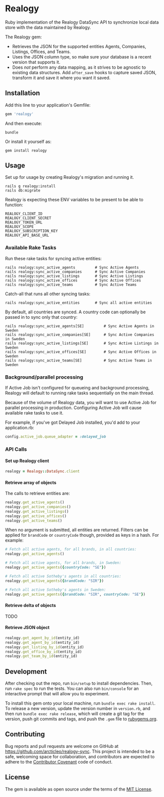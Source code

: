 # Realogy

Ruby implementation of the Realogy DataSync API to synchronize local data store with the data maintained by Realogy.

The Realogy gem:

- Retrieves the JSON for the supported entities Agents, Companies, Listings, Offices, and Teams.
- Uses the JSON column type, so make sure your database is a recent version that supports it.
- Does _not_ perform any data mapping, as it strives to be agnostic to existing data structures. Add `after_save` hooks to capture saved JSON, transform it and save it where you want it saved.

## Installation

Add this line to your application's Gemfile:

```ruby
gem 'realogy'
```

And then execute:

    bundle

Or install it yourself as:

    gem install realogy

## Usage

Set up for usage by creating Realogy's migration and running it.

    rails g realogy:install
    rails db:migrate

Realogy is expecting these ENV variables to be present to be able to function:

```
REALOGY_CLIENT_ID
REALOGY_CLIENT_SECRET
REALOGY_TOKEN_URL
REALOGY_SCOPE
REALOGY_SUBSCRIPTION_KEY
REALOGY_API_BASE_URL
```

### Available Rake Tasks

Run these rake tasks for syncing active entities:

```
rails realogy:sync_active_agents         # Sync Active Agents
rails realogy:sync_active_companies      # Sync Active Companies
rails realogy:sync_active_listings       # Sync Active Listings
rails realogy:sync_active_offices        # Sync Active Offices
rails realogy:sync_active_teams          # Sync Active Teams
```

Catch-all that runs all other syncing tasks:

```
rails realogy:sync_active_entities       # Sync all active entities
```

By default, all countries are synced. A country code can optionally be passed in to sync only that country:

```
rails realogy:sync_active_agents[SE]         # Sync Active Agents in Sweden
rails realogy:sync_active_companies[SE]      # Sync Active Companies in Sweden
rails realogy:sync_active_listings[SE]       # Sync Active Listings in Sweden
rails realogy:sync_active_offices[SE]        # Sync Active Offices in Sweden
rails realogy:sync_active_teams[SE]          # Sync Active Teams in Sweden
```

### Background/parallel processing

If Active Job isn't configured for queueing and background processing, Realogy will default to running rake tasks sequentially on the main thread.

Because of the volume of Realogy data, you will want to use Active Job for parallel processing in production. Configuring Active Job will cause available rake tasks to use it.

For example, if you've got Delayed Job installed, you'd add to your application.rb:

```ruby
config.active_job.queue_adapter = :delayed_job
```

### API Calls

#### Set up Realogy client

```ruby
realogy = Realogy::DataSync.client
```
#### Retrieve array of objects

The calls to retrieve entities are:

```ruby
realogy.get_active_agents()
realogy.get_active_companies()
realogy.get_active_listings()
realogy.get_active_offices()
realogy.get_active_teams()
```

When no argument is submitted, all entities are returned. Filters can be applied for `brandCode` or `countryCode` though, provided as keys in a hash. For example:

```ruby
# Fetch all active agents, for all brands, in all countries:
realogy.get_active_agents()

# Fetch all active agents, for all brands, in Sweden:
realogy.get_active_agents({countryCode: "SE"})

# Fetch all active Sotheby's agents in all countries:
realogy.get_active_agents({brandCode: "SIR"})

# Fetch all active Sotheby's agents in Sweden:
realogy.get_active_agents({brandCode: "SIR", countryCode: "SE"})
```

#### Retrieve delta of objects

TODO

#### Retrieve JSON object

```ruby
realogy.get_agent_by_id(entity_id)
realogy.get_agent_by_id(entity_id)
realogy.get_listing_by_id(entity_id)
realogy.get_office_by_id(entity_id)
realogy.get_team_by_id(entity_id)

```

## Development

After checking out the repo, run `bin/setup` to install dependencies. Then, run `rake spec` to run the tests. You can also run `bin/console` for an interactive prompt that will allow you to experiment.

To install this gem onto your local machine, run `bundle exec rake install`. To release a new version, update the version number in `version.rb`, and then run `bundle exec rake release`, which will create a git tag for the version, push git commits and tags, and push the `.gem` file to [rubygems.org](https://rubygems.org).

## Contributing

Bug reports and pull requests are welcome on GitHub at https://github.com/arcticleo/realogy-sync. This project is intended to be a safe, welcoming space for collaboration, and contributors are expected to adhere to the [Contributor Covenant](http://contributor-covenant.org) code of conduct.


## License

The gem is available as open source under the terms of the [MIT License](http://opensource.org/licenses/MIT).

